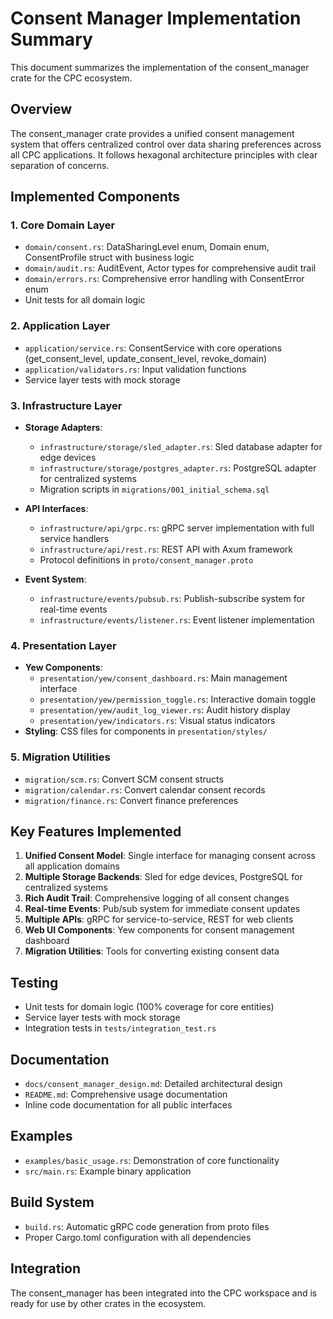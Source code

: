 # Consent Manager Implementation Summary

This document summarizes the implementation of the consent_manager crate for the CPC ecosystem.

## Overview

The consent_manager crate provides a unified consent management system that offers centralized control over data sharing preferences across all CPC applications. It follows hexagonal architecture principles with clear separation of concerns.

## Implemented Components

### 1. Core Domain Layer
- `domain/consent.rs`: DataSharingLevel enum, Domain enum, ConsentProfile struct with business logic
- `domain/audit.rs`: AuditEvent, Actor types for comprehensive audit trail
- `domain/errors.rs`: Comprehensive error handling with ConsentError enum
- Unit tests for all domain logic

### 2. Application Layer
- `application/service.rs`: ConsentService with core operations (get_consent_level, update_consent_level, revoke_domain)
- `application/validators.rs`: Input validation functions
- Service layer tests with mock storage

### 3. Infrastructure Layer
- **Storage Adapters**:
  - `infrastructure/storage/sled_adapter.rs`: Sled database adapter for edge devices
  - `infrastructure/storage/postgres_adapter.rs`: PostgreSQL adapter for centralized systems
  - Migration scripts in `migrations/001_initial_schema.sql`
  
- **API Interfaces**:
  - `infrastructure/api/grpc.rs`: gRPC server implementation with full service handlers
  - `infrastructure/api/rest.rs`: REST API with Axum framework
  - Protocol definitions in `proto/consent_manager.proto`
  
- **Event System**:
  - `infrastructure/events/pubsub.rs`: Publish-subscribe system for real-time events
  - `infrastructure/events/listener.rs`: Event listener implementation

### 4. Presentation Layer
- **Yew Components**:
  - `presentation/yew/consent_dashboard.rs`: Main management interface
  - `presentation/yew/permission_toggle.rs`: Interactive domain toggle
  - `presentation/yew/audit_log_viewer.rs`: Audit history display
  - `presentation/yew/indicators.rs`: Visual status indicators
- **Styling**: CSS files for components in `presentation/styles/`

### 5. Migration Utilities
- `migration/scm.rs`: Convert SCM consent structs
- `migration/calendar.rs`: Convert calendar consent records
- `migration/finance.rs`: Convert finance preferences

## Key Features Implemented

1. **Unified Consent Model**: Single interface for managing consent across all application domains
2. **Multiple Storage Backends**: Sled for edge devices, PostgreSQL for centralized systems
3. **Rich Audit Trail**: Comprehensive logging of all consent changes
4. **Real-time Events**: Pub/sub system for immediate consent updates
5. **Multiple APIs**: gRPC for service-to-service, REST for web clients
6. **Web UI Components**: Yew components for consent management dashboard
7. **Migration Utilities**: Tools for converting existing consent data

## Testing

- Unit tests for domain logic (100% coverage for core entities)
- Service layer tests with mock storage
- Integration tests in `tests/integration_test.rs`

## Documentation

- `docs/consent_manager_design.md`: Detailed architectural design
- `README.md`: Comprehensive usage documentation
- Inline code documentation for all public interfaces

## Examples

- `examples/basic_usage.rs`: Demonstration of core functionality
- `src/main.rs`: Example binary application

## Build System

- `build.rs`: Automatic gRPC code generation from proto files
- Proper Cargo.toml configuration with all dependencies

## Integration

The consent_manager has been integrated into the CPC workspace and is ready for use by other crates in the ecosystem.